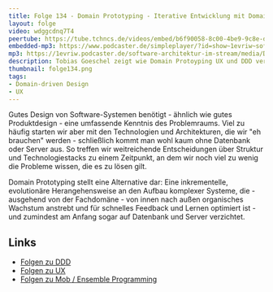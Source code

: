 ```yaml
---
title: Folge 134 - Domain Prototyping - Iterative Entwicklung mit Domain-driven Design & User Experience mit Tobias Goeschel
layout: folge
video: wdggcdnq7T4
peertube: https://tube.tchncs.de/videos/embed/b6f90058-8c00-4be9-9c8e-d906f74f2616
embedded-mp3: https://www.podcaster.de/simpleplayer/?id=show~1evriw~software-architektur-im-stream~pod-9277a6959f1fdf596968beae1d&v=1663331993
mp3: https://1evriw.podcaster.de/software-architektur-im-stream/media/Domain_Prototyping.mp3
description: Tobias Goeschel zeigt wie Domain Protoyping UX und DDD vereinigt.
thumbnail: folge134.png
tags:
- Domain-driven Design
- UX
---
```


Gutes Design von Software-Systemen benötigt - ähnlich wie gutes
Produktdesign - eine umfassende Kenntnis des Problemraums. Viel zu
häufig starten wir aber mit den Technologien und Architekturen, die
wir "eh brauchen" werden - schließlich kommt man wohl kaum ohne
Datenbank oder Server aus. So treffen wir weitreichende Entscheidungen
über Struktur und Technologiestacks zu einem Zeitpunkt, an dem wir
noch viel zu wenig die Probleme wissen, die es zu lösen gilt.

Domain Prototyping stellt eine Alternative dar: Eine inkrementelle,
evolutionäre Herangehensweise an den Aufbau komplexer Systeme, die -
ausgehend von der Fachdomäne - von innen nach außen organisches
Wachstum anstrebt und für schnelles Feedback und Lernen optimiert
ist - und zumindest am Anfang sogar auf Datenbank und Server
verzichtet.

## Links

* [Folgen zu DDD](https://software-architektur.tv/tags.html#Domain-driven%20Design)
* [Folgen zu UX](https://software-architektur.tv/tags.html#UX)
* [Folgen zu Mob / Ensemble Programming](https://software-architektur.tv/tags.html#Mob%20Programming)
